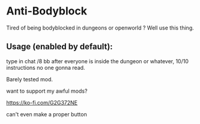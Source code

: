 # Anti-Bodyblock

Tired of being bodyblocked in dungeons or openworld ?
Well use this thing.

## Usage (enabled by default):
type in chat /8 bb
after everyone is inside the dungeon or whatever, 10/10 instructions no one gonna read.

Barely tested mod.


want to support my awful mods?

https://ko-fi.com/G2G372NE

can't even make a proper button
